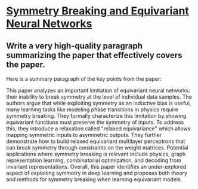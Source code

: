 # [Symmetry Breaking and Equivariant Neural Networks](https://arxiv.org/abs/2312.09016)

## Write a very high-quality paragraph summarizing the paper that effectively covers the paper.

 Here is a summary paragraph of the key points from the paper:

This paper analyzes an important limitation of equivariant neural networks: their inability to break symmetry at the level of individual data samples. The authors argue that while exploiting symmetry as an inductive bias is useful, many learning tasks like modeling phase transitions in physics require symmetry breaking. They formally characterize this limitation by showing equivariant functions must preserve the symmetry of inputs. To address this, they introduce a relaxation called "relaxed equivariance" which allows mapping symmetric inputs to asymmetric outputs. They further demonstrate how to build relaxed equivariant multilayer perceptrons that can break symmetry through constraints on the weight matrices. Potential applications where symmetry breaking is relevant include physics, graph representation learning, combinatorial optimization, and decoding from invariant representations. Overall, this paper identifies an under-explored aspect of exploiting symmetry in deep learning and proposes both theory and methods for symmetry breaking when learning equivariant models.
